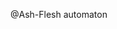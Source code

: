 @Ash-Flesh automaton




<!---
Emog1rl/Emog1rl is a ✨ special ✨ repository because its `README.md` (this file) appears on your GitHub profile.
You can click the Preview link to take a look at your changes.
--->
